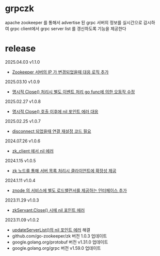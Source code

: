 # grpczk #
apache zookeeper 를 통해서 advertise 된 grpc 서버의 정보를 실시간으로 감시하여 grpc client에서 grpc server list 를 갱신하도록 기능을 제공한다

# release #

2025.04.03 v1.1.0
- [Zookeeper 서버의 IP 가 변경되었을때 대응 로직 추가](https://github.com/fatima-go/grpczk/issues/19)

2025.03.10 v1.0.9
- [명시적 Close() 처리시 별도 이벤트 처리 go func에 의한 오동작 수정](https://github.com/fatima-go/grpczk/issues/17)

2025.02.27 v1.0.8
- [명시적 Close() 호출 이후에 nil 포인트 에러 대응](https://github.com/fatima-go/grpczk/issues/15)

2025.02.25 v1.0.7
- [disconnect 되었을때 연결 재설정 코드 필요](https://github.com/fatima-go/grpczk/issues/13)

2024.07.26 v1.0.6
- [zk_client 에서 nil 에러](https://github.com/fatima-go/grpczk/issues/11)

2024.1.15 v1.0.5
- [zk 노드를 통해 서버 목록 처리시 클라이언트에 확장성 제공 ](https://github.com/fatima-go/grpczk/issues/9)

2024.1.11 v1.0.4
- [znode 의 서비스에 별도 로드밸런서를 제공하는 인터페이스 추가](https://github.com/fatima-go/grpczk/issues/6)

2023.11.29 v1.0.3
- [zkServant.Close() 시에 nil 포인트 에러](https://github.com/fatima-go/grpczk/issues/3)

2023.11.09 v1.0.2
- [updateServerList()의 nil 포인트 에러](https://github.com/fatima-go/grpczk/issues/1) 해결
- github.com/go-zookeeper/zk 버전 1.0.3 업데이트
- google.golang.org/protobuf 버전 v1.31.0 업데이트
- google.golang.org/grpc 버전 v1.59.0 업데이트